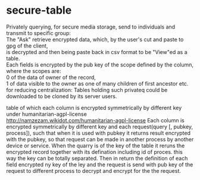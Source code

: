 # secure-table
 <p> Privately querying, for secure media storage, send to individuals and transmit to specific group:<br>
	  The "Ask" retrieve encrypted data, which, by the user's cut and paste to gpg of the client, <br>
	  is decrypted and then being paste back in csv format to be "View"ed as a table.<br> 	  
 	  Each fields is encrypted by the pub key of the scope defined by the column,
 	  where the scopes are: <br>
 	  0 of the data of owner of the record, <br>
 	  1 of data visible to the owner as one of many children of first ancestor etc.<br>
 	  for reducing centralization: Tables holding such privateq could be downloaded to be cloned by its server users. <br>
 	   </p> 
 	   
table of which each column is encrypted symmetrically by different key
under humanitarian-agpl-license http://namzezam.wikidot.com/humanitarian-agpl-license
Each column is encrypted symmetrically by different key and each request(query [, pubkey, process]), such that  when it is used with pubkey it returns result encrypted with the pubkey, so that request can be made  in another process by  another  device or service. When the quarry is of the key of the table it reruns the encrypted record together with its defination including id of proces. this way the key can be totally separated. Then in return the definition of each field encrypted ny key of the ley and the request is send with pub key of the request to different process to decrypt and encrypt for the the request.
